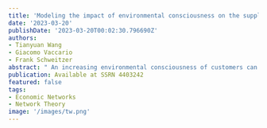 ```yaml
---
title: 'Modeling the impact of environmental consciousness on the supply-demand relationship between firms and customers'
date: '2023-03-20'
publishDate: '2023-03-20T00:02:30.796690Z'
authors:
- Tianyuan Wang
- Giacomo Vaccario
- Frank Schweitzer
abstract: " An increasing environmental consciousness of customers can become a strong incentive for firms to supply environmental-friendly products. If these products are not available, supply-demand deficits emerge. We use an agent-based model with an underlying network topology to study different scenarios for mitigating these deficits. Both customers and firms can adjust their tolerance level for environmental pollution, but customers can also establish new relations with other suppliers, following different rules. We show that the optimal mitigation of deficits results if customers form unconditional supply links that may become effective in the future, while firms steadily improve their environmental-friendly production. Our findings can inform policies to reduce both supply-demand deficits and environmental pollution by increasing environmental consciousness."
publication: Available at SSRN 4403242
featured: false
tags: 
- Economic Networks
- Network Theory
image: '/images/tw.png'
---
```


